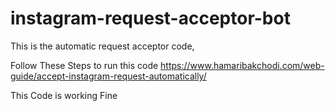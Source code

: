 # instagram-request-acceptor-bot
This is the automatic request acceptor code,

Follow These Steps to run this code https://www.hamaribakchodi.com/web-guide/accept-instagram-request-automatically/

This Code is working Fine

